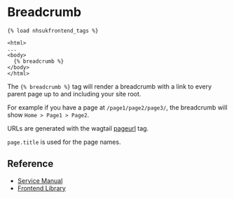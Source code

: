 # Breadcrumb

```django
{% load nhsukfrontend_tags %}

<html>
...
<body>
  {% breadcrumb %}
</body>
</html>
```

The `{% breadcrumb %}` tag will render a breadcrumb with a link to every parent
page up to and including your site root.

For example if you have a page at `/page1/page2/page3/`, the breadcrumb will
show `Home > Page1 > Page2`.

URLs are generated with the wagtail [pageurl](http://docs.wagtail.io/en/v2.0/topics/writing_templates.html#pageurl)
tag.

`page.title` is used for the page names.

## Reference

* [Service Manual](https://beta.nhs.uk/service-manual/styles-components-patterns/back-link)  
* [Frontend Library](https://github.com/nhsuk/nhsuk-frontend/tree/master/packages/components/back-link)
